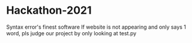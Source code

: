 # Hackathon-2021
Syntax error's finest software
If website is not appearing and only says 1 word, pls judge our project by only looking at test.py
